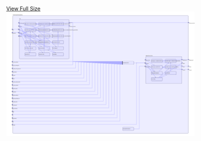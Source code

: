 [View Full Size](https://raw.githubusercontent.com/mingfang/terraform-k8s-modules/master/modules/openfaas/gateway/diagram.svg?sanitize=true)<img src="diagram.svg"/>
